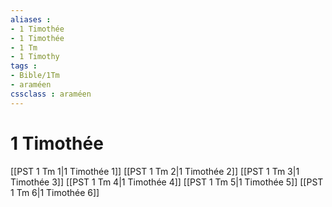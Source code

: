 ```yaml
---
aliases : 
- 1 Timothée
- 1 Timothée
- 1 Tm
- 1 Timothy
tags : 
- Bible/1Tm
- araméen
cssclass : araméen
---
```


# 1 Timothée

[[PST 1 Tm 1|1 Timothée 1]]
[[PST 1 Tm 2|1 Timothée 2]]
[[PST 1 Tm 3|1 Timothée 3]]
[[PST 1 Tm 4|1 Timothée 4]]
[[PST 1 Tm 5|1 Timothée 5]]
[[PST 1 Tm 6|1 Timothée 6]]
